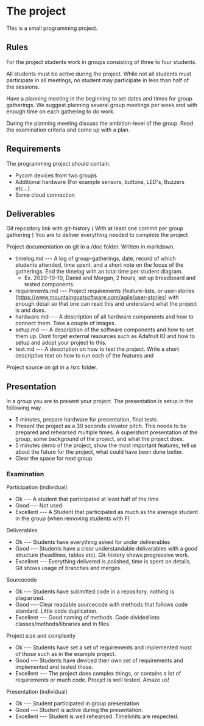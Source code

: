 # The project

This is a small programming project. 

## Rules

For the project students work in groups consisting of three to four students. 

All students must be active during the project. While not all students must participate in all meetings, no student may participate in less than half of the sessions. 

Have a planning meeting in the beginning to set dates and times for group gatherings. We suggest planning several group meetings per week and with enough time on each gathering to do work. 

During the planning meeting discuss the ambition-level of the group. Read the examination criteria and come up with a plan. 


## Requirements

The programming project should contain.
 * Pycom devices from two groups
 * Additional hardware (For example sensors, buttons, LED's, Buzzers etc...)
 * Some cloud connection
 
 
 ## Deliverables
 
 Git repository link with git-history ( With at least one commit per group gathering )
 You are to deliver everything needed to complete the project
 
 Project documentation on git in a /doc folder. Written in markdown.
  * timelog.md --- A log of group-gatherings, date, record of which students attended, time spent, and a short note on the focus of the gatherings. End the timelog with an total time per student diagram. 
    * Ex. 2020-10-10, Daniel and Morgan, 2 hours, set up breadboard and tested components.
  * requirements.md --- Project requirements (feature-lists, or user-stories (https://www.mountaingoatsoftware.com/agile/user-stories) with enough detail so that one can read this and understand what the project is and does.
  * hardware.md --- A description of all hardware components and how to connect them. Take a couple of images.
  * setup.md --- A description of the software components and how to set them up. Dont forget external resources such as Adafruit IO and how to setup and adopt your project to this. 
  * test.md --- A description on how to test the project. Write a short descriptive text on how to run each of the features and
  
 Project source on git in a /src folder.

## Presentation

In a group you are to present your project. The presentation is setup in the following way.
 * 5 minutes, prepare hardware for presentation, final tests
 * Present the project as a 30 seconds elevator pitch. This needs to be prepared and rehearsed multiple times. A supershort presentation of the group, some background of the project, and what the project does. 
 * 5 minutes demo of the project, show the most important features, tell us about the future for the project, what could have been done better.
 * Clear the space for next group
 
### Examination

Participation (individual)
 * Ok --- A student that participated at least half of the time
 * Good --- Not used.
 * Excellent --- A Student that participated as much as the average student in the group (when removing students with F)

Deliverables
 * Ok --- Students have everything asked for under deliverables
 * Good --- Students have a clear understandable deliverables with a good structure (headlines, tables etc). Git-history shows progressive work.
 * Excellent --- Everything delivered is polished, time is spent on details. Git shows usage of branches and merges. 
 
Sourcecode
 * Ok --- Students have submitted code in a repository, nothing is plagiarized.
 * Good --- Clear readable sourcecode with methods that follows code standard. Little code duplication. 
 * Excellent --- Good naming of methods. Code divided into classes/methods/libraries and in files. 
 
Project size and complexity
 * Ok --- Students have set a set of requirements and implemented most of those such as in the example project.
 * Good --- Students have deviced their own set of requirements and implemented and tested those.
 * Excellent --- The project does complex things, or contains a lot of requirements or much code. Proejct is well tested. Amaze us!
 
Presentation (individual)
 * Ok --- Student participated in group presentation
 * Good --- Student is active during the presentation. 
 * Excellent --- Student is well rehearsed. Timelimits are respected.
 
